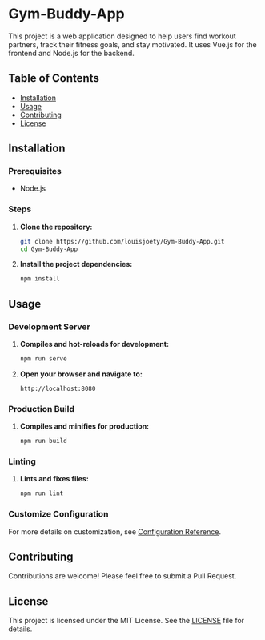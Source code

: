 # Gym-Buddy-App

This project is a web application designed to help users find workout partners, track their fitness goals, and stay motivated. It uses Vue.js for the frontend and Node.js for the backend.

## Table of Contents

- [Installation](#installation)
- [Usage](#usage)
- [Contributing](#contributing)
- [License](#license)

## Installation

### Prerequisites

- Node.js

### Steps

1. **Clone the repository:**
    ```bash
    git clone https://github.com/louisjoety/Gym-Buddy-App.git
    cd Gym-Buddy-App
    ```

2. **Install the project dependencies:**
    ```bash
    npm install
    ```

## Usage

### Development Server

1. **Compiles and hot-reloads for development:**
    ```bash
    npm run serve
    ```

2. **Open your browser and navigate to:**
    ```
    http://localhost:8080
    ```

### Production Build

1. **Compiles and minifies for production:**
    ```bash
    npm run build
    ```

### Linting

1. **Lints and fixes files:**
    ```bash
    npm run lint
    ```

### Customize Configuration

For more details on customization, see [Configuration Reference](https://cli.vuejs.org/config/).

## Contributing

Contributions are welcome! Please feel free to submit a Pull Request.

## License

This project is licensed under the MIT License. See the [LICENSE](LICENSE) file for details.

